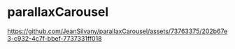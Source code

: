 # parallaxCarousel

https://github.com/JeanSilvany/parallaxCarousel/assets/73763375/202b67e3-c932-4c7f-bbef-7737331ff018


